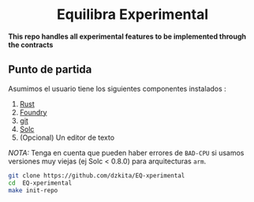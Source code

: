 # <h1 align="center"> Equilibra Experimental</h1>

**This repo handles all experimental features to be implemented through the contracts**


## Punto de partida 

Asumimos el usuario tiene los siguientes componentes instalados :
1. [Rust](https://www.rust-lang.org/tools/install) 
2. [Foundry](https://book.getfoundry.sh/getting-started/installation)
3. [git](https://github.com/git-guides/install-git) 
4. [Solc](https://docs.soliditylang.org/en/latest/installing-solidity.html)
5. (Opcional) Un editor de texto 

*NOTA:* Tenga en cuenta que pueden haber errores de `BAD-CPU` si usamos versiones muy viejas (ej Solc < 0.8.0) para arquitecturas `arm`. 

```sh
git clone https://github.com/dzkita/EQ-xperimental
cd  EQ-xperimental
make init-repo
```

